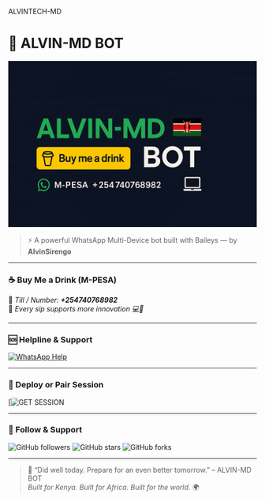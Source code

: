 ALVINTECH-MD
# 🤖 ALVIN-MD BOT

![ALVIN MD BANNER](https://raw.githubusercontent.com/alvin99-hub/ALVINTECH-MD/main/banner.png)

> ⚡ A powerful WhatsApp Multi-Device bot built with Baileys — by **AlvinSirengo**

---

### ☕ Buy Me a Drink (M-PESA)
📲 _Till / Number: **+254740768982**_  
💬 _Every sip supports more innovation 💻🚀_

---

### 🆘 Helpline & Support

[![WhatsApp Help](https://img.shields.io/badge/WhatsApp_Help-25D366?style=for-the-badge&logo=whatsapp&logoColor=white)](https://wa.me/254742943705)

---

### 🚀 Deploy or Pair Session

[![GET SESSION](https://www.ibrahimadams.site/scanner)

---

### 🔗 Follow & Support

![GitHub followers](https://img.shields.io/github/followers/alvin99-hub?style=social)
![GitHub stars](https://img.shields.io/github/stars/alvin99-hub/ALVINTECH-MD?style=social)
![GitHub forks](https://img.shields.io/github/forks/alvin99-hub/ALVINTECH-MD?style=social)

---

> 🧠 “Did well today. Prepare for an even better tomorrow.” – ALVIN-MD BOT  
> _Built for Kenya. Built for Africa. Built for the world._ 🌍
